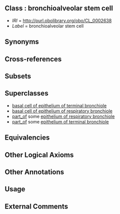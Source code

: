 
## Class : bronchioalveolar stem cell

 * *IRI* = http://purl.obolibrary.org/obo/CL_0002638
 * *Label* = bronchioalveolar stem cell

## Synonyms


## Cross-references


## Subsets


## Superclasses

 * [basal cell of epithelium of terminal bronchiole](../../CL/50/CL_1000350.md)
 * [basal cell of epithelium of respiratory bronchiole](../../CL/51/CL_1000351.md)
 * [part_of](../../BFO/50/BFO_0000050.md) some [epithelium of respiratory bronchiole](../../UBERON/55/UBERON_0001955.md)
 * [part_of](../../BFO/50/BFO_0000050.md) some [epithelium of terminal bronchiole](../../UBERON/58/UBERON_0001958.md)

## Equivalencies


## Other Logical Axioms


## Other Annotations


## Usage


## External Comments

